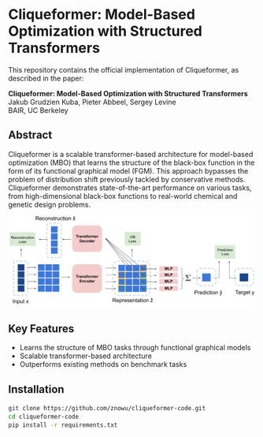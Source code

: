 # Cliqueformer: Model-Based Optimization with Structured Transformers

This repository contains the official implementation of Cliqueformer, as described in the paper:

**Cliqueformer: Model-Based Optimization with Structured Transformers**  
Jakub Grudzien Kuba, Pieter Abbeel, Sergey Levine  
BAIR, UC Berkeley

## Abstract

Cliqueformer is a scalable transformer-based architecture for model-based optimization (MBO) that learns the structure of the black-box function in the form of its functional graphical model (FGM). This approach bypasses the problem of distribution shift previously tackled by conservative methods. Cliqueformer demonstrates state-of-the-art performance on various tasks, from high-dimensional black-box functions to real-world chemical and genetic design problems.

<p align="center">
  <img src="pictures/Cliqueformer-diagram.png" alt="Illustration of Cliqueformer" width="600"/>
</p>

## Key Features

- Learns the structure of MBO tasks through functional graphical models
- Scalable transformer-based architecture
- Outperforms existing methods on benchmark tasks

## Installation

```bash
git clone https://github.com/znowu/cliqueformer-code.git
cd cliqueformer-code
pip install -r requirements.txt